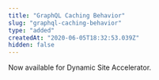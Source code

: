 ```yaml
---
title: "GraphQL Caching Behavior"
slug: "graphql-caching-behavior"
type: "added"
createdAt: "2020-06-05T18:32:53.039Z"
hidden: false
---
```

Now available for Dynamic Site Accelerator.